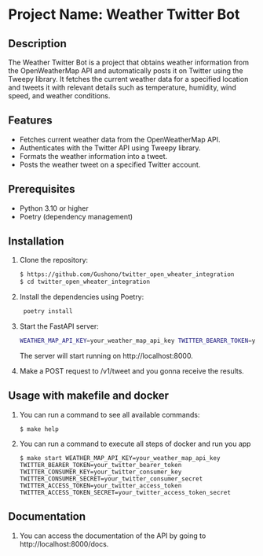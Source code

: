 # Project Name: Weather Twitter Bot

## Description

The Weather Twitter Bot is a project that obtains weather information from the OpenWeatherMap API and automatically
posts it on Twitter using the Tweepy library. It fetches the current weather data for a specified location and tweets it
with relevant details such as temperature, humidity, wind speed, and weather conditions.

## Features

- Fetches current weather data from the OpenWeatherMap API.
- Authenticates with the Twitter API using Tweepy library.
- Formats the weather information into a tweet.
- Posts the weather tweet on a specified Twitter account.

## Prerequisites

- Python 3.10 or higher
- Poetry (dependency management)

## Installation

1. Clone the repository:

   ```bash
   $ https://github.com/Gushono/twitter_open_wheater_integration
   $ cd twitter_open_wheater_integration

    ```

2. Install the dependencies using Poetry:

   ```bash
    poetry install

   ```
3. Start the FastAPI server:

   ```bash
   WEATHER_MAP_API_KEY=your_weather_map_api_key TWITTER_BEARER_TOKEN=your_twitter_bearer_token TWITTER_CONSUMER_KEY=your_twitter_consumer_key TWITTER_CONSUMER_SECRET=your_twitter_consumer_secret TWITTER_ACCESS_TOKEN=your_twitter_access_token TWITTER_ACCESS_TOKEN_SECRET=your_twitter_access_token_secret poetry run uvicorn app:app
   ```

   The server will start running on http://localhost:8000.

4. Make a POST request to /v1/tweet and you gonna receive the results.

## Usage with makefile and docker

1. You can run a command to see all available commands:

   ```
   $ make help
   ```

2. You can run a command to execute all steps of docker and run you app

   ```
   $ make start WEATHER_MAP_API_KEY=your_weather_map_api_key TWITTER_BEARER_TOKEN=your_twitter_bearer_token TWITTER_CONSUMER_KEY=your_twitter_consumer_key TWITTER_CONSUMER_SECRET=your_twitter_consumer_secret TWITTER_ACCESS_TOKEN=your_twitter_access_token TWITTER_ACCESS_TOKEN_SECRET=your_twitter_access_token_secret
   ```

## Documentation

1. You can access the documentation of the API by going to http://localhost:8000/docs.

